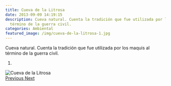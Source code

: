 ```yaml
---
title: Cueva de la Litrosa
date: 2013-09-09 14:19:15
description: Cueva natural. Cuenta la tradición que fue utilizada por los maquis al
  término de la guerra civil.
categories: Ambiental
featured_image: /img/cueva-de-la-litrosa-1.jpg
---
```



Cueva natural. Cuenta la tradición que fue utilizada por los maquis al término de la guerra civil.

<div id="myCarousel" class="carousel slide" df-ride="carousel">
  <!-- Indicators -->
  <ol class="carousel-indicators">
    <li df-target="#myCarousel" df-slide-to="0" class="active"></li>
  </ol>
  <!-- Wrapper for slides -->
  <div class="carousel-inner" role="listbox">
    <div class="item active">
      <img src="/img/cueva-de-la-litrosa-1.jpg" alt="Cueva de la Litrosa">
    </div>
  <!-- Left and right controls -->
  <a class="left carousel-control" href="#myCarousel" role="button" df-slide="prev">
    <span class="glyphicon glyphicon-chevron-left" aria-hidden="true"></span>
    <span class="sr-only">Previous</span>
  </a>
  <a class="right carousel-control" href="#myCarousel" role="button" df-slide="next">
    <span class="glyphicon glyphicon-chevron-right" aria-hidden="true"></span>
    <span class="sr-only">Next</span>
  </a>
</div>
